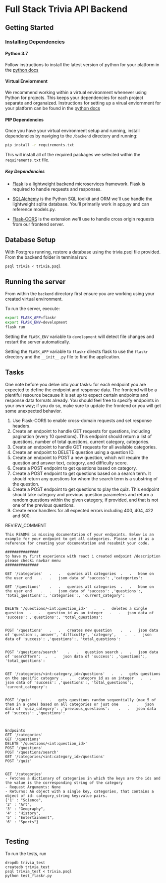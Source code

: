# Full Stack Trivia API Backend

## Getting Started

### Installing Dependencies

#### Python 3.7

Follow instructions to install the latest version of python for your platform in the [python docs](https://docs.python.org/3/using/unix.html#getting-and-installing-the-latest-version-of-python)

#### Virtual Enviornment

We recommend working within a virtual environment whenever using Python for projects. This keeps your dependencies for each project separate and organaized. Instructions for setting up a virual enviornment for your platform can be found in the [python docs](https://packaging.python.org/guides/installing-using-pip-and-virtual-environments/)

#### PIP Dependencies

Once you have your virtual environment setup and running, install dependencies by naviging to the `/backend` directory and running:

```bash
pip install -r requirements.txt
```

This will install all of the required packages we selected within the `requirements.txt` file.

##### Key Dependencies

- [Flask](http://flask.pocoo.org/)  is a lightweight backend microservices framework. Flask is required to handle requests and responses.

- [SQLAlchemy](https://www.sqlalchemy.org/) is the Python SQL toolkit and ORM we'll use handle the lightweight sqlite database. You'll primarily work in app.py and can reference models.py. 

- [Flask-CORS](https://flask-cors.readthedocs.io/en/latest/#) is the extension we'll use to handle cross origin requests from our frontend server. 

## Database Setup
With Postgres running, restore a database using the trivia.psql file provided. From the backend folder in terminal run:
```bash
psql trivia < trivia.psql
```

## Running the server

From within the `backend` directory first ensure you are working using your created virtual environment.

To run the server, execute:

```bash
export FLASK_APP=flaskr
export FLASK_ENV=development
flask run
```

Setting the `FLASK_ENV` variable to `development` will detect file changes and restart the server automatically.

Setting the `FLASK_APP` variable to `flaskr` directs flask to use the `flaskr` directory and the `__init__.py` file to find the application. 

## Tasks

One note before you delve into your tasks: for each endpoint you are expected to define the endpoint and response data. The frontend will be a plentiful resource because it is set up to expect certain endpoints and response data formats already. You should feel free to specify endpoints in your own way; if you do so, make sure to update the frontend or you will get some unexpected behavior. 

1. Use Flask-CORS to enable cross-domain requests and set response headers. 
2. Create an endpoint to handle GET requests for questions, including pagination (every 10 questions). This endpoint should return a list of questions, number of total questions, current category, categories. 
3. Create an endpoint to handle GET requests for all available categories. 
4. Create an endpoint to DELETE question using a question ID. 
5. Create an endpoint to POST a new question, which will require the question and answer text, category, and difficulty score. 
6. Create a POST endpoint to get questions based on category. 
7. Create a POST endpoint to get questions based on a search term. It should return any questions for whom the search term is a substring of the question. 
8. Create a POST endpoint to get questions to play the quiz. This endpoint should take category and previous question parameters and return a random questions within the given category, if provided, and that is not one of the previous questions. 
9. Create error handlers for all expected errors including 400, 404, 422 and 500. 

REVIEW_COMMENT
```
This README is missing documentation of your endpoints. Below is an example for your endpoint to get all categories. Please use it as a reference for creating your documentation and resubmit your code. 

###############
to have my first experience with react i created endpoint /description
please checki navbar menu
###############

GET '/categories'	.	.	queries all categories	.	.	None on the user end	.	.	json data of 'success': ,'categories':

GET '/questions'	.	.	queries all categories	.	.	None on the user end	.	.	json data of 'success': ,'questions':, 'total_questions':, 'categories':, 'current_category':


DELETE '/questions/<int:question_id>'	.	.	deletes a single question	.	.	question_id as an integer	.	.	json data of 'success': ,'questions':, 'total_questions':


POST '/questions'	.	.	creates new question	.	.	json data of 'question':, answer', 'difficulty', 'category',	.	.	json data of 'success': ,'questions':, 'total_questions':


POST '/questions/search'	.	.	question search	.	.	json data of 'searchTerm':	.	.	json data of 'success': ,'questions':, 'total_questions':


GET '/categories/<int:category_id>/questions'	.	.	gets questions on the spesific category	.	.	category_id as an integer	.	.	json data of 'success': ,'questions':, 'total_questions':, 'current_category':


POST '/quiz'	.	.	gets questions random sequentially (max 5 of them in a game) based on all categories or just one	.	.	json data of 'quiz_category': ,'previous_questions':	.	.	json data of 'success': ,'questions':



Endpoints
GET '/categories'
GET '/questions'
DELETE '/questions/<int:question_id>'
POST '/questions'
POST '/questions/search'
GET '/categories/<int:category_id>/questions'
POST '/quiz'


GET '/categories'
- Fetches a dictionary of categories in which the keys are the ids and the value is the corresponding string of the category
- Request Arguments: None
- Returns: An object with a single key, categories, that contains a object of id: category_string key:value pairs. 
{'1' : "Science",
'2' : "Art",
'3' : "Geography",
'4' : "History",
'5' : "Entertainment",
'6' : "Sports"}


```



## Testing
To run the tests, run
```
dropdb trivia_test
createdb trivia_test
psql trivia_test < trivia.psql
python test_flaskr.py
```